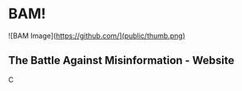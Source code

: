 # BAM!
![BAM Image](https://github.com/](public/thumb.png)
## The Battle Against Misinformation - Website
C

